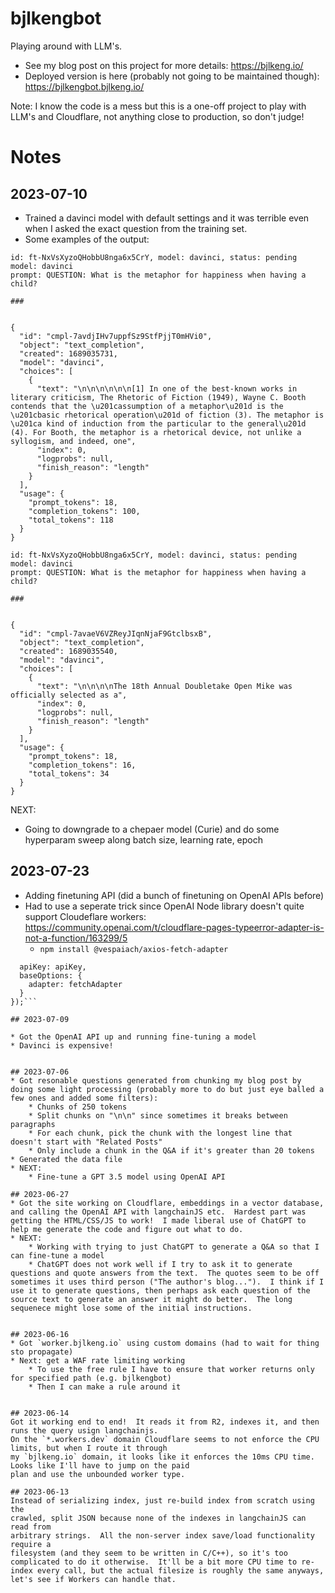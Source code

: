 # bjlkengbot
Playing around with LLM's.

* See my blog post on this project for more details: https://bjlkeng.io/
* Deployed version is here (probably not going to be maintained though): https://bjlkengbot.bjlkeng.io/

Note: I know the code is a mess but this is a one-off project to play with LLM's and Cloudflare, not anything close to production, so don't judge!

# Notes

## 2023-07-10

* Trained a davinci model with default settings and it was terrible even when I asked the exact question from the training set.
* Some examples of the output:

```
id: ft-NxVsXyzoQHobbU8nga6x5CrY, model: davinci, status: pending
model: davinci
prompt: QUESTION: What is the metaphor for happiness when having a child?

###


{
  "id": "cmpl-7avdjIHv7uppfSz9StfPjjT0mHVi0",
  "object": "text_completion",
  "created": 1689035731,
  "model": "davinci",
  "choices": [
    {
      "text": "\n\n\n\n\n\n[1] In one of the best-known works in literary criticism, The Rhetoric of Fiction (1949), Wayne C. Booth contends that the \u201cassumption of a metaphor\u201d is the \u201cbasic rhetorical operation\u201d of fiction (3). The metaphor is \u201ca kind of induction from the particular to the general\u201d (4). For Booth, the metaphor is a rhetorical device, not unlike a syllogism, and indeed, one",
      "index": 0,
      "logprobs": null,
      "finish_reason": "length"
    }
  ],
  "usage": {
    "prompt_tokens": 18,
    "completion_tokens": 100,
    "total_tokens": 118
  }
}

id: ft-NxVsXyzoQHobbU8nga6x5CrY, model: davinci, status: pending
model: davinci
prompt: QUESTION: What is the metaphor for happiness when having a child?

###


{
  "id": "cmpl-7avaeV6VZReyJIqnNjaF9GtclbsxB",
  "object": "text_completion",
  "created": 1689035540,
  "model": "davinci",
  "choices": [
    {
      "text": "\n\n\n\nThe 18th Annual Doubletake Open Mike was officially selected as a",
      "index": 0,
      "logprobs": null,
      "finish_reason": "length"
    }
  ],
  "usage": {
    "prompt_tokens": 18,
    "completion_tokens": 16,
    "total_tokens": 34
  }
}
```

NEXT:
* Going to downgrade to a chepaer model (Curie) and do some hyperparam sweep along batch size, learning rate, epoch

## 2023-07-23

* Adding finetuning API (did a bunch of finetuning on OpenAI APIs before)
* Had to use a seperate trick since OpenAI Node library doesn't quite support Cloudeflare workers: https://community.openai.com/t/cloudflare-pages-typeerror-adapter-is-not-a-function/163299/5
  * `npm install @vespaiach/axios-fetch-adapter`

```const configuration = new Configuration({
  apiKey: apiKey,
  baseOptions: {
    adapter: fetchAdapter
  }
});```

## 2023-07-09

* Got the OpenAI API up and running fine-tuning a model
* Davinci is expensive! 


## 2023-07-06
* Got resonable questions generated from chunking my blog post by doing some light processing (probably more to do but just eye balled a few ones and added some filters):
    * Chunks of 250 tokens
    * Split chunks on "\n\n" since sometimes it breaks between paragraphs
    * For each chunk, pick the chunk with the longest line that doesn't start with "Related Posts"
    * Only include a chunk in the Q&A if it's greater than 20 tokens
* Generated the data file
* NEXT: 
    * Fine-tune a GPT 3.5 model using OpenAI API

## 2023-06-27
* Got the site working on Cloudflare, embeddings in a vector database, and calling the OpenAI API with langchainJS etc.  Hardest part was getting the HTML/CSS/JS to work!  I made liberal use of ChatGPT to help me generate the code and figure out what to do.
* NEXT:
    * Working with trying to just ChatGPT to generate a Q&A so that I can fine-tune a model
    * ChatGPT does not work well if I try to ask it to generate questions and quote answers from the text.  The quotes seem to be off sometimes it uses third person ("The author's blog...").  I think if I use it to generate questions, then perhaps ask each question of the source text to generate an answer it might do better.  The long sequenece might lose some of the initial instructions.


## 2023-06-16
* Got `worker.bjlkeng.io` using custom domains (had to wait for thing sto propagate)
* Next: get a WAF rate limiting working
    * To use the free rule I have to ensure that worker returns only for specified path (e.g. bjlkengbot)
    * Then I can make a rule around it


## 2023-06-14
Got it working end to end!  It reads it from R2, indexes it, and then runs the query usign langchainjs.  
On the `*.workers.dev` domain Cloudflare seems to not enforce the CPU limits, but when I route it through
my `bjlkeng.io` domain, it looks like it enforces the 10ms CPU time.  Looks like I'll have to jump on the paid
plan and use the unbounded worker type.

## 2023-06-13
Instead of serializing index, just re-build index from scratch using the
crawled, split JSON because none of the indexes in langchainJS can read from
arbitrary strings.  All the non-server index save/load functionality require a
filesystem (and they seem to be written in C/C++), so it's too complicated to do it otherwise.  It'll be a bit more CPU time to re-index every call, but the actual filesize is roughly the same anyways, let's see if Workers can handle that.
